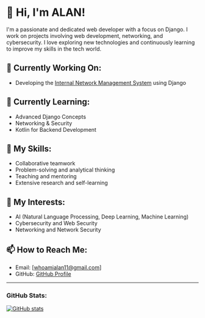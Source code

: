 # 👋 Hi, I'm ALAN!

I'm a passionate and dedicated web developer with a focus on Django. I work on projects involving web development, networking, and cybersecurity. I love exploring new technologies and continuously learning to improve my skills in the tech world.

## 🔭 Currently Working On:
- Developing the [Internal Network Management System](https://github.com/alanhasn/Internal-Network-Management-System-INMS) using Django

## 🌱 Currently Learning:
- Advanced Django Concepts
- Networking & Security
- Kotlin for Backend Development

## 💼 My Skills:
- Collaborative teamwork
- Problem-solving and analytical thinking
- Teaching and mentoring
- Extensive research and self-learning

## 🧠 My Interests:
- AI (Natural Language Processing, Deep Learning, Machine Learning)
- Cybersecurity and Web Security
- Networking and Network Security

## 📫 How to Reach Me:
- Email: [whoamialan11@gmail.com]
- GitHub: [GitHub Profile](https://github.com/alanhasn)

---

### GitHub Stats:
[![GitHub stats](https://github-readme-stats.vercel.app/api?username=alanhasn&show_icons=true&theme=radical)](https://github.com/alanhasn)
